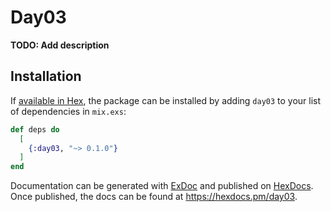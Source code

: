 # Day03

**TODO: Add description**

## Installation

If [available in Hex](https://hex.pm/docs/publish), the package can be installed
by adding `day03` to your list of dependencies in `mix.exs`:

```elixir
def deps do
  [
    {:day03, "~> 0.1.0"}
  ]
end
```

Documentation can be generated with [ExDoc](https://github.com/elixir-lang/ex_doc)
and published on [HexDocs](https://hexdocs.pm). Once published, the docs can
be found at <https://hexdocs.pm/day03>.

